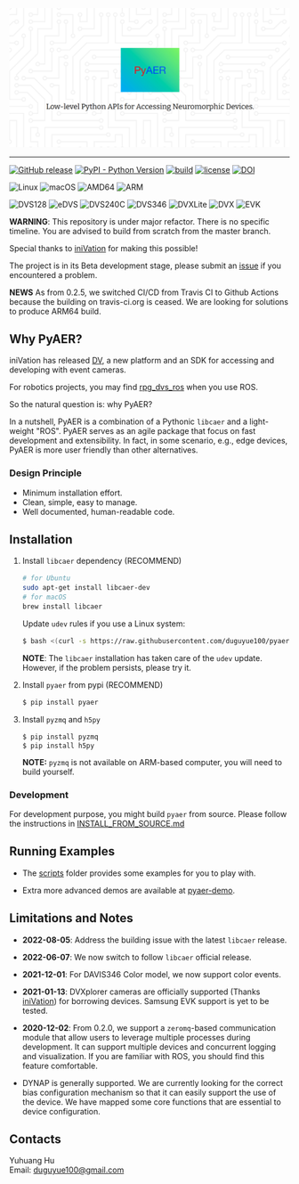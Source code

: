 ![PyAER](./res/pyaer_cover_img.png)

---

[![GitHub release](https://img.shields.io/github/release/duguyue100/pyaer.svg?style=flat-square)](https://github.com/duguyue100/pyaer/releases/latest)
[![PyPI - Python Version](https://img.shields.io/pypi/pyversions/pyaer.svg?style=flat-square)](https://pypi.org/project/pyaer/)
[![build](https://github.com/duguyue100/pyaer/actions/workflows/main.yml/badge.svg)](https://github.com/duguyue100/pyaer/actions/workflows/main.yml)
[![license](https://img.shields.io/github/license/duguyue100/pyaer.svg)](https://github.com/duguyue100/pyaer/blob/master/LICENSE)
[![DOI](https://zenodo.org/badge/DOI/10.5281/zenodo.1346279.svg)](https://doi.org/10.5281/zenodo.1346279)

![Linux](https://img.shields.io/badge/OS-Linux-orange.svg)
![macOS](https://img.shields.io/badge/OS-macOS-orange.svg)
![AMD64](https://img.shields.io/badge/ARCH-AMD64-orange.svg)
![ARM](https://img.shields.io/badge/ARCH-ARM64-orange.svg)

![DVS128](https://img.shields.io/badge/DEVICE-DVS128-blueviolet.svg)
![eDVS](https://img.shields.io/badge/DEVICE-eDVS-blueviolet.svg)
![DVS240C](https://img.shields.io/badge/DEVICE-DVS240C-blueviolet.svg)
![DVS346](https://img.shields.io/badge/DEVICE-DVS346-blueviolet.svg)
![DVXLite](https://img.shields.io/badge/DEVICE-DVXplorer%20Lite-blueviolet.svg)
![DVX](https://img.shields.io/badge/DEVICE-DVXplorer-blueviolet.svg)
![EVK](https://img.shields.io/badge/DEVICE-Samsung%20EVK-blueviolet.svg)

__WARNING__: This repository is under major refactor. There is no specific timeline.
You are advised to build from scratch from the master branch.

Special thanks to [iniVation](https://inivation.com/) for making this possible!

The project is in its Beta development stage, please submit an
[issue](https://github.com/duguyue100/pyaer/issues) if you encountered a problem.

__NEWS__ As from 0.2.5, we switched CI/CD from Travis CI to Github Actions because the
building on travis-ci.org is ceased. We are looking for solutions to produce ARM64 build.

## Why PyAER?

iniVation has released [DV](https://gitlab.com/inivation/dv), a new platform and an SDK 
for accessing and developing with event cameras.

For robotics projects, you may find [rpg_dvs_ros](https://github.com/uzh-rpg/rpg_dvs_ros)
when you use ROS.

So the natural question is: why PyAER?

In a nutshell, PyAER is a combination of a Pythonic `libcaer` and a light-weight "ROS".
PyAER serves as an agile package that focus on fast development and extensibility.
In fact, in some scenario, e.g., edge devices, PyAER is more user friendly than other
alternatives.

### Design Principle

+ Minimum installation effort.
+ Clean, simple, easy to manage.
+ Well documented, human-readable code.

## Installation

1. Install `libcaer` dependency (RECOMMEND)

    ```bash
    # for Ubuntu
    sudo apt-get install libcaer-dev
    # for macOS
    brew install libcaer
    ```

    Update `udev` rules if you use a Linux system:

    ```bash
    $ bash <(curl -s https://raw.githubusercontent.com/duguyue100/pyaer/master/install-udev.sh)
    ```

    __NOTE__: The `libcaer` installation has taken care of the `udev` update.
    However, if the problem persists, please try it.

2. Install `pyaer` from pypi (RECOMMEND)

    ```bash
    $ pip install pyaer
    ```

3. Install `pyzmq` and `h5py`
    ```
    $ pip install pyzmq
    $ pip install h5py
    ```

    __NOTE:__ `pyzmq` is not available on ARM-based computer, you will need to build 
    yourself.

### Development

For development purpose, you might build `pyaer` from source.
Please follow the instructions in [INSTALL_FROM_SOURCE.md](./INSTALL_FROM_SOURCE.md)

## Running Examples

+ The [scripts](./scripts) folder provides some examples for you to play with.

+ Extra more advanced demos are available at [pyaer-demo](https://github.com/duguyue100/pyaer-demo).

## Limitations and Notes

+ __2022-08-05__: Address the building issue with the latest `libcaer` release.

+ __2022-06-07__: We now switch to follow `libcaer` official release.

+ __2021-12-01__: For DAVIS346 Color model, we now support color events.

+ __2021-01-13__: DVXplorer cameras are officially supported
(Thanks [iniVation](https://inivation.com/))
for borrowing devices. Samsung EVK support is yet to be tested.

+ __2020-12-02__: From 0.2.0, we support a `zeromq`-based communication
module that allow users to leverage multiple processes during development.
It can support multiple devices and concurrent logging and
visualization. If you are familiar with ROS, you should
find this feature comfortable.

+ DYNAP is generally supported. We are currently looking for the correct
bias configuration mechanism so that it can easily support the use of the
device. We have mapped some core functions that are essential to device
configuration.

## Contacts

Yuhuang Hu  
Email: duguyue100@gmail.com

